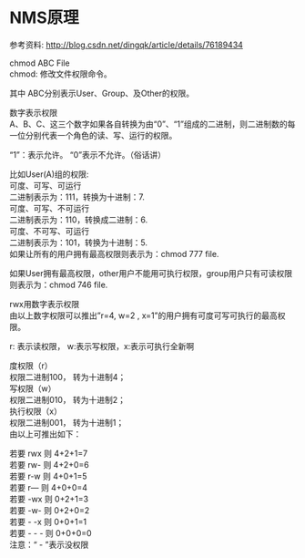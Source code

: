 # NMS原理

参考资料: http://blog.csdn.net/dingqk/article/details/76189434

chmod ABC File  
chmod: 修改文件权限命令。

其中 ABC分别表示User、Group、及Other的权限。

数字表示权限  
A、B、C、这三个数字如果各自转换为由“0”、“1”组成的二进制，则二进制数的每一位分别代表一个角色的读、写、运行的权限。

“1”：表示允许。 “0”表示不允许。（俗话讲）

比如User\(A\)组的权限:  
可度、可写、可运行   
二进制表示为：111，转换为十进制：7.  
可度、可写、不可运行   
二进制表示为：110，转换成二进制：6.  
可度、不可写、可运行   
二进制表示为：101，转换为十进制：5.  
如果让所有的用户拥有最高权限则表示为：chmod 777 file.

如果User拥有最高权限，other用户不能用可执行权限，group用户只有可读权限则表示为：chmod 746 file.

rwx用数字表示权限  
由以上数字权限可以推出”r=4, w=2 , x=1”的用户拥有可度可写可执行的最高权限。

r: 表示读权限， w:表示写权限，x:表示可执行全新啊

度权限（r）   
权限二进制100， 转为十进制4；  
写权限（w）   
权限二进制010， 转为十进制2；  
执行权限（x）   
权限二进制001， 转为十进制1；  
由以上可推出如下：

若要 rwx 则 4+2+1=7   
若要 rw- 则 4+2+0=6   
若要 r-w 则 4+0+1=5   
若要 r— 则 4+0+0=4   
若要 -wx 则 0+2+1=3   
若要 -w- 则 0+2+0=2   
若要 - -x 则 0+0+1=1   
若要 - - - 则 0+0+0=0   
注意：“ - ”表示没权限

